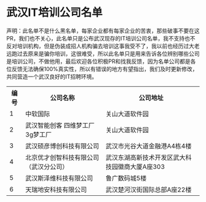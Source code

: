# 武汉IT培训公司名单

声明：此名单不是什么黑名单，每家企业都有每家企业的苦衷，那些破事不要在这PR，我们也不关心，此名单只是公布武汉现存的IT培训公司名单，我不支持也不反对培训机构，但是伪装成招人机构骗去培训这事我受不了，我以前也经历过大老远跑过去原来是骗你培训，这很难受，所以此名单只是用来告诉各位辨别哪些公司是培训公司，不做他用，最后欢迎各位积极PR和找我反馈，因为名单公司都是各位反馈无法确保100%真实性，所以有错误的地方有望指出，我们及时更新修改，共同营造一个武汉良好的IT招聘环境。

<table class="table table-bordered table-striped table-condensed">  
    <tr>
        <th>编号</th> 
        <th>公司名称</th>  
        <th>公司地址</th>
    </tr>
    <tr>  
        <td>1</td>  
        <td>中软国际</td>  
        <td>关山大道软件园</td>  
    </tr>  
    <tr>  
        <td>2</td>  
        <td>武汉智能创客 四维梦工厂 3g梦工厂</td>  
        <td>关山大道软件园</td>  
    </tr> 
    <tr>  
        <td>3</td>  
        <td>武汉硕彦博创科技有限公司</td>  
        <td>武汉市光谷大道金融港A4栋4楼</td>  
    </tr> 
    <tr>  
        <td>4</td>  
        <td>北京优才创智科技有限公司（武汉分公司）</td>  
        <td>武汉东湖高新技术开发区武大科技园徽商大厦A座303</td>  
    </tr> 
    <tr>  
        <td>5</td>  
        <td>武汉斯泽维科技有限公司</td>  
        <td>鲁广数码城5楼</td>  
    </tr>
    <tr>  
        <td>6</td>  
        <td>天瑞地安科技有限公司</td>  
        <td>武汉楚河汉街国际总部A座22楼</td>  
    </tr>
</table>  



